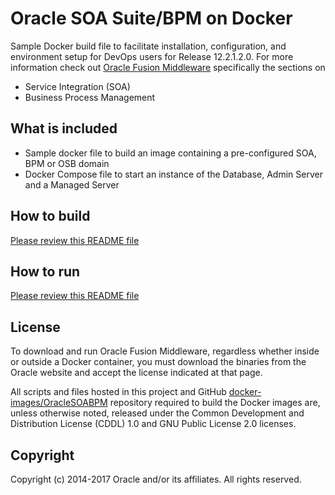 Oracle SOA Suite/BPM on Docker
==============================
Sample Docker build file to facilitate installation, configuration, and environment setup for DevOps users for Release 12.2.1.2.0. For more information check out
[Oracle Fusion Middleware](http://www.oracle.com/technetwork/middleware/fusion-middleware/overview/index.html) specifically the sections on
- Service Integration (SOA)
- Business Process Management

## What is included
- Sample docker file to build an image containing a pre-configured SOA, BPM or OSB domain
- Docker Compose file to start an instance of the Database, Admin Server and a Managed Server

## How to build
[Please review this README file](dockerfiles/README.md)

## How to run
[Please review this README file](samples/README.md)

## License
To download and run Oracle Fusion Middleware, regardless whether inside or outside a Docker container, you must download the binaries from the Oracle website and accept the license indicated at that page.

All scripts and files hosted in this project and GitHub [docker-images/OracleSOABPM](./) repository required to build the Docker images are, unless otherwise noted, released under the Common Development and Distribution License (CDDL) 1.0 and GNU Public License 2.0 licenses.

## Copyright
Copyright (c) 2014-2017 Oracle and/or its affiliates. All rights reserved.
